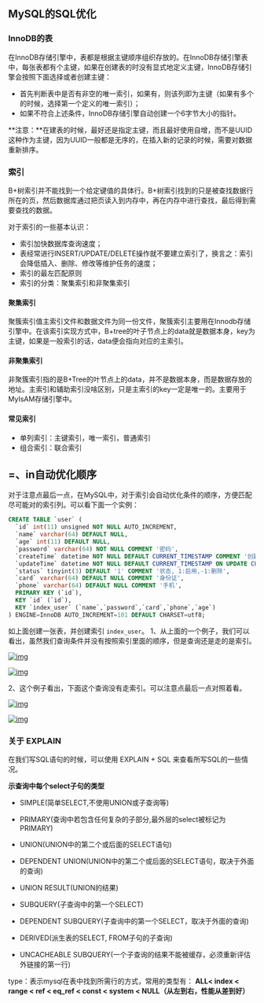 ## MySQL的SQL优化

### InnoDB的表

在InnoDB存储引擎中，表都是根据主键顺序组织存放的。在InnoDB存储引擎表中，每张表都有个主键，如果在创建表的时没有显式地定义主键，InnoDB存储引擎会按照下面选择或者创建主键：

- 首先判断表中是否有非空的唯一索引，如果有，则该列即为主键（如果有多个的时候，选择第一个定义的唯一索引）；
- 如果不符合上述条件，InnoDB存储引擎自动创建一个6字节大小的指针。

**注意：**在建表的时候，最好还是指定主键，而且最好使用自增，而不是UUID这种作为主键，因为UUID一般都是无序的，在插入新的记录的时候，需要对数据重新排序。

### 索引

B+树索引并不能找到一个给定键值的具体行。B+树索引找到的只是被查找数据行所在的页，然后数据库通过把页读入到内存中，再在内存中进行查找，最后得到需要查找的数据。

对于索引的一些基本认识：

- 索引加快数据库查询速度；
- 表经常进行INSERT/UPDATE/DELETE操作就不要建立索引了，换言之：索引会降低插入、删除、修改等维护任务的速度；
- 索引的最左匹配原则
- 索引的分类：聚集索引和非聚集索引

#### 聚集索引

聚簇索引值主索引文件和数据文件为同一份文件，聚簇索引主要用在Innodb存储引擎中。在该索引实现方式中，B+tree的叶子节点上的data就是数据本身，key为主键，如果是一般索引的话，data便会指向对应的主索引。

#### 非聚集索引

非聚簇索引指的是B+Tree的叶节点上的data，并不是数据本身，而是数据存放的地址。主索引和辅助索引没啥区别，只是主索引的key一定是唯一的。主要用于MyIsAM存储引擎中。

#### 常见索引

- 单列索引：主键索引，唯一索引，普通索引
- 组合索引：联合索引



## =、in自动优化顺序

对于注意点最后一点，在MySQL中，对于索引会自动优化条件的顺序，方便匹配尽可能对的索引列。可以看下面一个实例：

```sql
CREATE TABLE `user` (
  `id` int(11) unsigned NOT NULL AUTO_INCREMENT,
  `name` varchar(64) DEFAULT NULL,
  `age` int(11) DEFAULT NULL,
  `password` varchar(64) NOT NULL COMMENT '密码',
  `createTime` datetime NOT NULL DEFAULT CURRENT_TIMESTAMP COMMENT '创建时间',
  `updateTime` datetime NOT NULL DEFAULT CURRENT_TIMESTAMP ON UPDATE CURRENT_TIMESTAMP COMMENT '更新时间',
  `status` tinyint(3) DEFAULT '1' COMMENT '状态, 1:启用,-1:删除',
  `card` varchar(64) DEFAULT NULL COMMENT '身份证',
  `phone` varchar(64) DEFAULT NULL COMMENT '手机',
  PRIMARY KEY (`id`),
  KEY `id` (`id`),
  KEY `index_user` (`name`,`password`,`card`,`phone`,`age`)
) ENGINE=InnoDB AUTO_INCREMENT=101 DEFAULT CHARSET=utf8;
```



如上面创建一张表，并创建索引 `index_user`。
1、从上面的一个例子，我们可以看出，虽然我们查询条件并没有按照索引里面的顺序，但是查询还是走的是索引。

[![img](https://hexo-1252893039.cos.ap-shanghai.myqcloud.com/Qiniu/5588441b2b01cbb195c0ced1e2befe41.jpg)](https://hexo-1252893039.cos.ap-shanghai.myqcloud.com/Qiniu/5588441b2b01cbb195c0ced1e2befe41.jpg)

[![img](https://hexo-1252893039.cos.ap-shanghai.myqcloud.com/Qiniu/caa7c87b03ad3ed466176f31d0ec26c0.jpg)](https://hexo-1252893039.cos.ap-shanghai.myqcloud.com/Qiniu/caa7c87b03ad3ed466176f31d0ec26c0.jpg)

2、这个例子看出，下面这个查询没有走索引。可以注意点最后一点对照着看。

[![img](https://hexo-1252893039.cos.ap-shanghai.myqcloud.com/Qiniu/ab33d1e09a4c0bfe6b94ce2b023d5711.jpg)](https://hexo-1252893039.cos.ap-shanghai.myqcloud.com/Qiniu/ab33d1e09a4c0bfe6b94ce2b023d5711.jpg)

[![img](https://hexo-1252893039.cos.ap-shanghai.myqcloud.com/Qiniu/1b529270d16fe8934d39267f534aca06.jpg)](https://hexo-1252893039.cos.ap-shanghai.myqcloud.com/Qiniu/1b529270d16fe8934d39267f534aca06.jpg)

### 关于 EXPLAIN

在我们写SQL语句的时候，可以使用 EXPLAIN + SQL 来查看所写SQL的一些情况。

   **示查询中每个select子句的类型**

- SIMPLE(简单SELECT,不使用UNION或子查询等)

- PRIMARY(查询中若包含任何复杂的子部分,最外层的select被标记为PRIMARY)

- UNION(UNION中的第二个或后面的SELECT语句)

- DEPENDENT UNION(UNION中的第二个或后面的SELECT语句，取决于外面的查询)

- UNION RESULT(UNION的结果)

- SUBQUERY(子查询中的第一个SELECT)

- DEPENDENT SUBQUERY(子查询中的第一个SELECT，取决于外面的查询)

- DERIVED(派生表的SELECT, FROM子句的子查询)

- UNCACHEABLE SUBQUERY(一个子查询的结果不能被缓存，必须重新评估外链接的第一行)

type：表示mysql在表中找到所需行的方式，常用的类型有： **ALL< index <  range < ref < eq_ref < const < system < NULL（从左到右，性能从差到好）**





